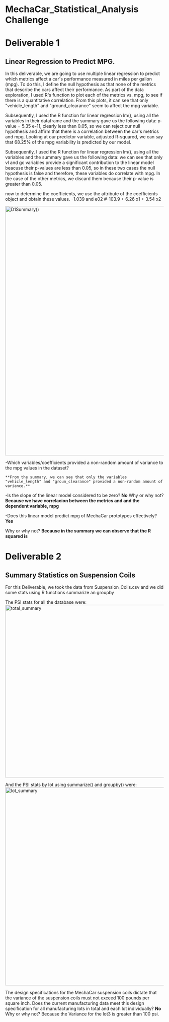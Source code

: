 # MechaCar_Statistical_Analysis Challenge

# Deliverable 1
## Linear Regression to Predict MPG. 
In this deliverable, we are going to use multiple linear regression to predict which metrics  affect a car's performance measured in miles per gallon (mpg). To do this, I define the null hypothesis as that none of the metrics that describe the cars affect their performance.
As part of the data exploration, I used R's function to plot each of the metrics vs. mpg, to see if there is a quantitative correlation. From this plots,  it can see that only "vehicle_length" and "ground_clearance" seem to affect the mpg variable. 

Subsequently, I used the R function for linear regression lm(), using all the variables in their dataframe and the summary gave us the following data:
 p-value = 5.35 e-11, clearly less than 0.05, so we can reject our null hypothesis and affirm that there is a correlation between the car's metrics and mpg.
Looking at our predictor variable, adjusted R-squared, we can say that 68.25% of the mpg variability is predicted by our model.

Subsequently, I used the R function for linear regression lm(), using all the variables and the summary gave us the following data:
we can see that only vl and gc variables provide a significant contribution to the linear model beacuse their  p-values are  less than 0.05, so in these two cases the null hypothesis is false and therefore, these variables do correlate with mpg. In the case of the other metrics, we discard them because their p-value is greater than 0.05.

now to determine the coefficients, we use the attribute of the coefficients object and obtain these values.
-1.039 and e02
#-103.9 + 6.26 x1 + 3.54 x2

<img width="793" alt="D1Summary()" src="https://user-images.githubusercontent.com/102195803/179312746-40b806ab-b50a-446c-b56c-2015cb2c9508.png">

  -Which variables/coefficients provided a non-random amount of variance to the mpg values in the dataset?
  
    **From the summary, we can see that only the variables "vehicle_length" and "groun_clearance" provided a non-random amount of variance.**
    
  -Is the slope of the linear model considered to be zero? 
  **No** 
  Why or why not? 
  **Because we have correlacion between the metrics and and the dependent variable, mpg**
  
  -Does this linear model predict mpg of MechaCar prototypes effectively? 
  **Yes**
  
  Why or why not? 
  **Because in the summary we can observe that the R squared is**
 
 # Deliverable 2
 ## Summary Statistics on Suspension Coils
 For this Deliverable, we took the data from Suspension_Coils.csv and we did some stats using R functions summarize an groupby
 
 The PSI stats for all the database were: 
 <img width="549" alt="total_summary" src="https://user-images.githubusercontent.com/102195803/179329342-dfad1081-bb6b-4697-bb57-37bbc8c5cffd.png">

 And the PSI stats by lot using summarize() and groupby() were: 
 <img width="630" alt="lot_summary" src="https://user-images.githubusercontent.com/102195803/179329429-3b7896bb-35c0-4bef-8589-9c7e875310d2.png">

The design specifications for the MechaCar suspension coils dictate that the variance of the suspension coils must not exceed 100 pounds per square inch. Does the current manufacturing data meet this design specification for all manufacturing lots in total and each lot individually? **No** Why or why not?
Because the Variance for the lot3 is greater than 100 psi.

